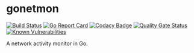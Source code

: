 # gonetmon

[![Build Status](https://travis-ci.com/bytemare/gonetmon.svg?branch=master)](https://travis-ci.com/bytemare/gonetmon)
[![Go Report Card](https://goreportcard.com/badge/github.com/bytemare/gonetmon)](https://goreportcard.com/report/github.com/bytemare/gonetmon) 
[![Codacy Badge](https://api.codacy.com/project/badge/Grade/5bc1136110874ceab9195a31bb0e3961)](https://www.codacy.com/app/bytemare/gonetmon)
[![Quality Gate Status](https://sonarcloud.io/api/project_badges/measure?project=bytemare_gonetmon&metric=alert_status)](https://sonarcloud.io/dashboard?id=bytemare_gonetmon)
[![Known Vulnerabilities](https://snyk.io//test/github/bytemare/gonetmon/badge.svg?targetFile=Gopkg.lock)](https://snyk.io//test/github/bytemare/gonetmon?targetFile=Gopkg.lock)

A network activity monitor in Go.
